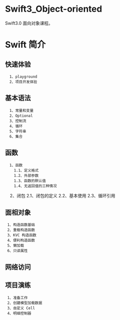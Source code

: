 # Swift3_Object-oriented
Swift3.0 面向对象课程。

# Swift 简介
   ## 快速体验
      1、playground
      2、项目开发体验
   ## 基本语法
      1、常量和变量
      2、Optional
      3、控制流
      4、循环
      5、字符串
      6、集合
   ## 函数
      1、函数
        1.1、定义格式
        1.2、外部参数
        1.3、函数的默认值
        1.4、无返回值的三种情况
      2、闭包
        2.1、闭包的定义
        2.2、基本使用
        2.3、循环引用
  ## 面相对象
     1、构造函数基础
     2、重载构造函数
     3、KVC 构造函数
     4、便利构造函数
     5、懒加载
     6、只读属性
  ## 网络访问
  ## 项目演练
     1、准备工作
     2、创建模型加载数据
     3、自定义 Cell
     4、明细控制器
